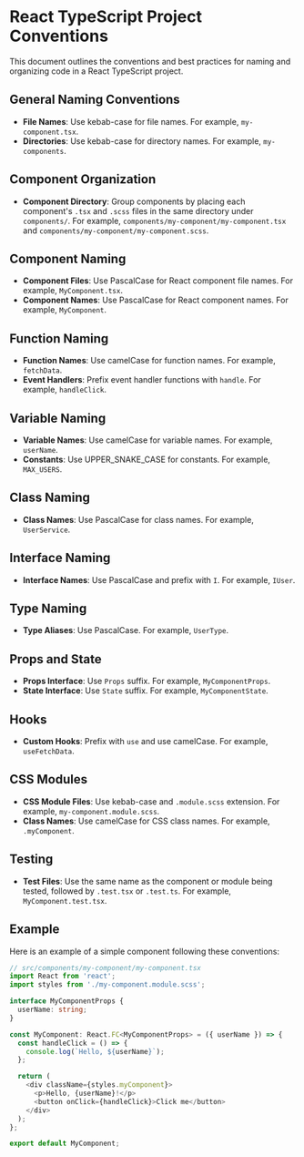 # React TypeScript Project Conventions

This document outlines the conventions and best practices for naming and organizing code in a React TypeScript project.

## General Naming Conventions

- **File Names**: Use kebab-case for file names. For example, `my-component.tsx`.
- **Directories**: Use kebab-case for directory names. For example, `my-components`.

## Component Organization

- **Component Directory**: Group components by placing each component's `.tsx` and `.scss` files in the same directory under `components/`. For example, `components/my-component/my-component.tsx` and `components/my-component/my-component.scss`.

## Component Naming

- **Component Files**: Use PascalCase for React component file names. For example, `MyComponent.tsx`.
- **Component Names**: Use PascalCase for React component names. For example, `MyComponent`.

## Function Naming

- **Function Names**: Use camelCase for function names. For example, `fetchData`.
- **Event Handlers**: Prefix event handler functions with `handle`. For example, `handleClick`.

## Variable Naming

- **Variable Names**: Use camelCase for variable names. For example, `userName`.
- **Constants**: Use UPPER_SNAKE_CASE for constants. For example, `MAX_USERS`.

## Class Naming

- **Class Names**: Use PascalCase for class names. For example, `UserService`.

## Interface Naming

- **Interface Names**: Use PascalCase and prefix with `I`. For example, `IUser`.

## Type Naming

- **Type Aliases**: Use PascalCase. For example, `UserType`.

## Props and State

- **Props Interface**: Use `Props` suffix. For example, `MyComponentProps`.
- **State Interface**: Use `State` suffix. For example, `MyComponentState`.

## Hooks

- **Custom Hooks**: Prefix with `use` and use camelCase. For example, `useFetchData`.

## CSS Modules

- **CSS Module Files**: Use kebab-case and `.module.scss` extension. For example, `my-component.module.scss`.
- **Class Names**: Use camelCase for CSS class names. For example, `.myComponent`.

## Testing

- **Test Files**: Use the same name as the component or module being tested, followed by `.test.tsx` or `.test.ts`. For example, `MyComponent.test.tsx`.

## Example

Here is an example of a simple component following these conventions:

```typescript
// src/components/my-component/my-component.tsx
import React from 'react';
import styles from './my-component.module.scss';

interface MyComponentProps {
  userName: string;
}

const MyComponent: React.FC<MyComponentProps> = ({ userName }) => {
  const handleClick = () => {
    console.log(`Hello, ${userName}`);
  };

  return (
    <div className={styles.myComponent}>
      <p>Hello, {userName}!</p>
      <button onClick={handleClick}>Click me</button>
    </div>
  );
};

export default MyComponent;